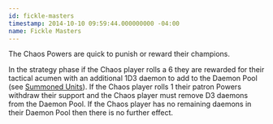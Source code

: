 ```yaml
---
id: fickle-masters
timestamp: 2014-10-10 09:59:44.000000000 -04:00
name: Fickle Masters
---
```

<p>The Chaos Powers are quick to punish or reward their champions.</p>

<p>In the strategy phase if the Chaos player rolls a 6 they are rewarded for their tactical acumen with an additional 1D3 daemon to add to the Daemon Pool (see <a href="#summoned_units">Summoned Units</a>). If the Chaos player rolls 1 their patron Powers withdraw their support and the Chaos player must remove D3 daemons from the Daemon Pool. If the Chaos player has no remaining daemons in their Daemon Pool then there is no further effect.</p>